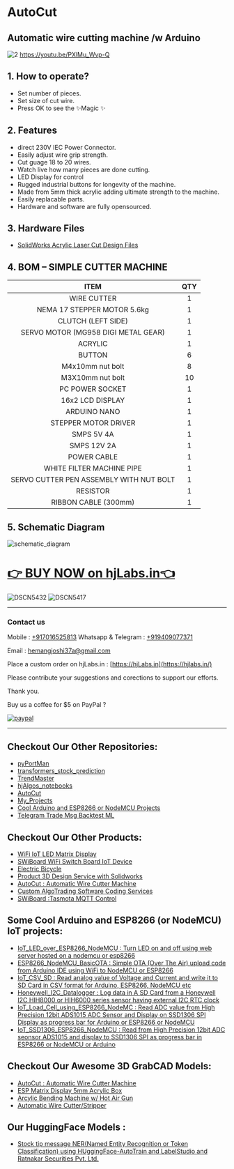 # AutoCut
## Automatic wire cutting machine /w Arduino
![2](https://user-images.githubusercontent.com/12392345/170875186-d61e9e0e-a6df-42b8-b0d3-751a5de16c68.png)
https://youtu.be/PXlMu_Wvp-Q

## 1. How to operate?
- Set number of pieces.
- Set size of cut wire.
- Press OK to see the ✨Magic ✨

## 2. Features
- direct 230V IEC Power Connector.
- Easily adjust wire grip strength.
- Cut guage 18 to 20 wires.
- Watch live how many pieces are done cutting.
- LED Display for control
- Rugged industrial buttons for longevity of the machine.
- Made from 5mm thick acrylic adding ultimate strength to the machine.
- Easily replacable parts.
- Hardware and software are fully opensourced.

## 3. Hardware Files
- [SolidWorks Acrylic Laser Cut Design Files](https://grabcad.com/library/automatic-wire-cutter-machine-1)

## 4. BOM – SIMPLE CUTTER  MACHINE 
| ITEM |	 QTY |
| :---: | :---: |
| WIRE CUTTER |	 1 |
| NEMA 17 STEPPER  MOTOR 5.6kg| 1 |
| CLUTCH (LEFT SIDE)	| 1 |
| SERVO MOTOR  (MG958 DIGI METAL GEAR)	| 1 |
| ACRYLIC	| 1 |
| BUTTON	| 6 |
| M4x10mm nut bolt	| 8 |
| M3X10mm nut bolt	| 10 |
| PC POWER SOCKET	| 1 |
| 16x2 LCD DISPLAY	| 1 |
| ARDUINO NANO	| 1 |
| STEPPER MOTOR DRIVER	| 1 |
| SMPS 5V 4A	| 1 |
| SMPS 12V 2A	| 1 |
| POWER CABLE	| 1 |
| WHITE FILTER MACHINE PIPE	| 1 |
| SERVO CUTTER PEN  ASSEMBLY WITH NUT BOLT	| 1 |
| RESISTOR	| 1 |
| RIBBON CABLE (300mm)	| 1 |

## 5. Schematic Diagram
![schematic_diagram](https://user-images.githubusercontent.com/12392345/171405362-29d555b2-e3ec-42bb-857e-ddd3c27fc3ec.PNG)


# [👉 BUY NOW on hjLabs.in👈](https://hjlabs.in/?product=automatic-wire-cutter-machine)
![DSCN5432](https://user-images.githubusercontent.com/12392345/171394550-416fa964-433e-47ab-9b23-09397f479ce2.JPG)
![DSCN5417](https://user-images.githubusercontent.com/12392345/171394593-6f5d4a8a-7808-4d13-a489-f9c047c6c05c.JPG)


------------------------------------------------------------------------------

### Contact us

Mobile : [+917016525813](tel:+917016525813)
Whatsapp & Telegram : [+919409077371](tel:+919409077371)

Email : [hemangjoshi37a@gmail.com](mailto:hemangjoshi37a@gmail.com)

Place a custom order on hjLabs.in : [https://hjLabs.in](https://hjlabs.in/)

Please contribute your suggestions and corections to support our efforts.

Thank you.

Buy us a coffee for $5 on PayPal ?

[![paypal](https://www.paypalobjects.com/en_US/i/btn/btn_donateCC_LG.gif)](https://www.paypal.com/cgi-bin/webscr?cmd=_s-xclick&hosted_button_id=5JXC8VRCSUZWJ)

----------------------------------------------------------------------------------------

## Checkout Our Other Repositories:
- [pyPortMan](https://github.com/hemangjoshi37a/pyPortMan)
- [transformers_stock_prediction](https://github.com/hemangjoshi37a/transformers_stock_prediction)
- [TrendMaster](https://github.com/hemangjoshi37a/TrendMaster)
- [hjAlgos_notebooks](https://github.com/hemangjoshi37a/hjAlgos_notebooks)
- [AutoCut](https://github.com/hemangjoshi37a/AutoCut)
- [My_Projects](https://github.com/hemangjoshi37a/My_Projects)
- [Cool Arduino and ESP8266 or NodeMCU Projects](https://github.com/hemangjoshi37a/my_Arduino)
- [Telegram Trade Msg Backtest ML](https://github.com/hemangjoshi37a/TelegramTradeMsgBacktestML)

## Checkout Our Other Products:
- [WiFi IoT LED Matrix Display](https://hjlabs.in/product/wifi-iot-led-display)
- [SWiBoard WiFi Switch Board IoT Device](https://hjlabs.in/product/swiboard-wifi-switch-board-iot-device)
- [Electric Bicycle](https://hjlabs.in/product/electric-bicycle)
- [Product 3D Design Service with Solidworks](https://hjlabs.in/product/product-3d-design-with-solidworks/)
- [AutoCut : Automatic Wire Cutter Machine](https://hjlabs.in/product/automatic-wire-cutter-machine/)
- [Custom AlgoTrading Software Coding Services](https://hjlabs.in/product/custom-algotrading-software-for-zerodha-and-angel-w-source-code//)
- [SWiBoard :Tasmota MQTT Control](https://play.google.com/store/apps/details?id=in.hjlabs.swiboard)

## Some Cool Arduino and ESP8266 (or NodeMCU) IoT projects:
- [IoT_LED_over_ESP8266_NodeMCU : Turn LED on and off using web server hosted on a nodemcu or esp8266](https://github.com/hemangjoshi37a/my_Arduino/tree/master/IoT_LED_over_ESP8266_NodeMCU)
- [ESP8266_NodeMCU_BasicOTA : Simple OTA (Over The Air) upload code from Arduino IDE using WiFi to NodeMCU or ESP8266](https://github.com/hemangjoshi37a/my_Arduino/tree/master/ESP8266_NodeMCU_BasicOTA)  
- [IoT_CSV_SD : Read analog value of Voltage and Current and write it to SD Card in CSV format for Arduino, ESP8266, NodeMCU etc](https://github.com/hemangjoshi37a/my_Arduino/tree/master/IoT_CSV_SD)  
- [Honeywell_I2C_Datalogger : Log data in A SD Card from a Honeywell I2C HIH8000 or HIH6000 series sensor having external I2C RTC clock](https://github.com/hemangjoshi37a/my_Arduino/tree/master/Honeywell_I2C_Datalogger)
- [IoT_Load_Cell_using_ESP8266_NodeMC : Read ADC value from High Precision 12bit ADS1015 ADC Sensor and Display on SSD1306 SPI Display as progress bar for Arduino or ESP8266 or NodeMCU](https://github.com/hemangjoshi37a/my_Arduino/tree/master/IoT_Load_Cell_using_ESP8266_NodeMC)
- [IoT_SSD1306_ESP8266_NodeMCU : Read from High Precision 12bit ADC seonsor ADS1015 and display to SSD1306 SPI as progress bar in ESP8266 or NodeMCU or Arduino](https://github.com/hemangjoshi37a/my_Arduino/tree/master/IoT_SSD1306_ESP8266_NodeMCU)  

## Checkout Our Awesome 3D GrabCAD Models:
- [AutoCut : Automatic Wire Cutter Machine](https://grabcad.com/library/automatic-wire-cutter-machine-1)
- [ESP Matrix Display 5mm Acrylic Box](https://grabcad.com/library/esp-matrix-display-5mm-acrylic-box-1)
- [Arcylic Bending Machine w/ Hot Air Gun](https://grabcad.com/library/arcylic-bending-machine-w-hot-air-gun-1)
- [Automatic Wire Cutter/Stripper](https://grabcad.com/library/automatic-wire-cutter-stripper-1)

## Our HuggingFace Models :
- [Stock tip message NER(Named Entity Recognition or Token Classification) using HUggingFace-AutoTrain and LabelStudio and Ratnakar Securities Pvt. Ltd.](https://huggingface.co/hemangjoshi37a/autotrain-ratnakar_1000_sample_curated-1474454086)
